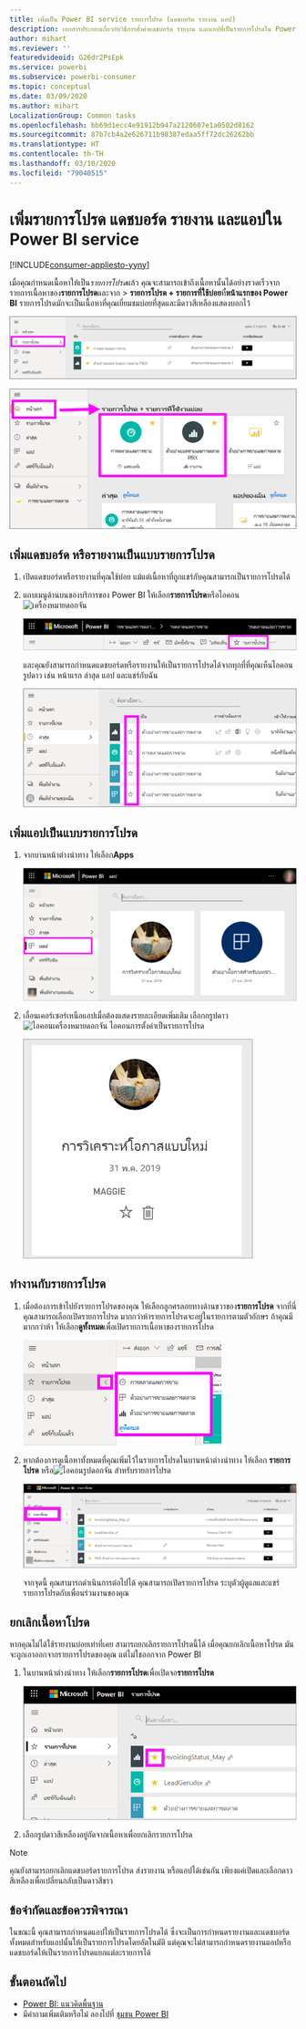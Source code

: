 ```yaml
---
title: เพิ่มเป็น Power BI service รายการโปรด (แดชบอร์ด รายงาน แอป)
description: เอกสารประกอบเกี่ยวกับวิธีการตั้งค่าแดชบอร์ด รายงาน และแอปที่เป็นรายการโปรดใน Power BI service
author: mihart
ms.reviewer: ''
featuredvideoid: G26dr2PsEpk
ms.service: powerbi
ms.subservice: powerbi-consumer
ms.topic: conceptual
ms.date: 03/09/2020
ms.author: mihart
LocalizationGroup: Common tasks
ms.openlocfilehash: bb69d1ecc4e91912b947a2120607e1a0502d8162
ms.sourcegitcommit: 87b7cb4a2e626711b98387edaa5ff72dc26262bb
ms.translationtype: HT
ms.contentlocale: th-TH
ms.lasthandoff: 03/10/2020
ms.locfileid: "79040515"
---
```

# <a name="favorite-dashboards-reports-and-apps-in-the-power-bi-service"></a>เพิ่มรายการโปรด แดชบอร์ด รายงาน และแอปใน Power BI service

[!INCLUDE[consumer-appliesto-yyny](../includes/consumer-appliesto-yyny.md)]

เมื่อคุณกำหนดเนื้อหาให้เป็น*รายการโปรด*แล้ว คุณจะสามารถเข้าถึงเนื้อหานั้นได้อย่างรวดเร็วจากรายการเนื้อหาของ**รายการโปรด**และจาก > **รายการโปรด + รายการที่ใช้บ่อย**ที่**่หน้าแรกของ Power BI** รายการโปรดมักจะเป็นเนื้อหาที่คุณเยี่ยมชมบ่อยที่สุดและมีดาวสีเหลืองแสดงบอกไว้

   ![ไอคอนรายการโปรด](./media/end-user-favorite/power-bi-favorite-nav.png)

   ![ไอคอนรายการโปรด + รายการที่ใช้งานบ่อย](./media/end-user-favorite/power-bi-home.png)

## <a name="add-a-dashboard-or-report-as-a-favorite"></a>เพิ่มแดชบอร์ด หรือรายงานเป็นแบบรายการโปรด

1. เปิดแดชบอร์ดหรือรายงานที่คุณใช้บ่อย แม้แต่เนื้อหาที่ถูกแชร์กับคุณสามารถเป็นรายการโปรดได้

2. แถบเมนูด้านบนของบริการของ Power BI ให้เลือก**รายการโปรด**หรือไอคอน![เครื่องหมายดอกจัน](./media/end-user-favorite/power-bi-favorite-icon.png)
   
   ![ไอคอนรายการโปรด](./media/end-user-favorite/power-bi-favorite.png)
   
   และคุณยังสามารถกำหนดแดชบอร์ดหรือรายงานให้เป็นรายการโปรดได้จากทุกที่ที่คุณเห็นไอคอนรูปดาว เช่น หน้าแรก ล่าสุด แอป และแชร์กับฉัน 
   
   ![แท็บแดชบอร์ด มีเครื่องหมายดาวสีเหลือง](./media/end-user-favorite/power-bi-recent.png)

## <a name="add-an-app-as-a-favorite"></a>เพิ่มแอปเป็นแบบรายการโปรด

1. จากบานหน้าต่างนำทาง ให้เลือก**Apps**

   ![แดชบอร์ด](./media/end-user-favorite/power-bi-app.png)

2. เลื่อนเคอร์เซอร์เหนือแอปเมื่อต้องแสดงรายละเอียดเพิ่มเติม เลือกกรูปดาว ![ไอคอนเครื่องหมายดอกจัน](./media/end-user-favorite/power-bi-favorite-icon.png) ไอคอนการตั้งค่าเป็นรายการโปรด
   
   ![เลื่อนไปเหนือแอป](./media/end-user-favorite/power-bi-hover-app.png)

## <a name="work-with-favorites"></a>ทำงานกับรายการโปรด
1. เมื่อต้องการเข้าไปยังรายการโปรดของคุณ ให้เลือกลูกศรลอยทางด้านขวาของ**รายการโปรด** จากที่นี่ คุณสามารถเลือกเปิดรายการโปรด มากกว่าห้ารายการโปรดจะอยู่ในรายการตามตัวอักษร ถ้าคุณมีมากกว่าห้า ให้เลือก**ดูทั้งหมด**เพื่อเปิดรายการเนื้อหาของรายการโปรด 
   
   ![เมนูลอยที่ชื่นชอบ](./media/end-user-favorite/power-bi-favorite-flyout.png)
2. หากต้องการดูเนื้อหาทั้งหมดที่คุณเพิ่มไว้ในรายการโปรดในบานหน้าต่างนำทาง ให้เลือก **รายการโปรด** หรือ![ไอคอนรูปดอกจัน](./media/end-user-favorite/power-bi-favorites-icon.png) สำหรับรายการโปรด 
   
    ![หน้าต่างรายการโปรด](./media/end-user-favorite/power-bi-fav-screen.png)
   
   จากจุดนี้ คุณสามารถดำเนินการต่อไปได้ คุณสามารถเปิดรายการโปรด ระบุตัวผู้ดูแลและแชร์รายการโปรดกับเพื่อนร่วมงานของคุณ

## <a name="unfavorite-content"></a>ยกเลิกเนื้อหาโปรด
หากคุณไม่ได้ใช้รายงานบ่อยเท่าที่เคย สามารถยกเลิกรายการโปรดนี้ได้ เมื่อคุณยกเลิกเนื้อหาโปรด มันจะถูกเอาออกจากรายการโปรดของคุณ แต่ไม่ใชออกจาก Power BI

1. ในบานหน้าต่างนำทาง ให้เลือก**รายการโปรด**เพื่อเปิดจอ**รายการโปรด**
   
   ![เพิ่มหน้าจอรายการโปรด](./media/end-user-favorite/power-bi-un-favorite.png)
2. เลือกรูปดาวสีเหลืองอยู่ถัดจากเนื้อหาเพื่อยกเลิกรายการโปรด

> [!NOTE]
> คุณยังสามารถยกเลิกแดชบอร์ดรายการโปรด ส่งรายงาน หรือแอปได้เช่นกัน เพียงแค่เปิดและเลือกดาวสีเหลืองเพื่อเปลี่ยนกลับเป็นดาวสีขาว 
> 
> 
## <a name="limitations-and-considerations"></a>ข้อจำกัดและข้อควรพิจารณา
ในขณะนี้ คุณสามารถกำหนดแอปให้เป็นรายการโปรดได้ ซึ่งจะเป็นการกำหนดรายงานและแดชบอร์ดทั้งหมดสำหรับแอปนั้นให้เป็นรายการโปรดโดยอัตโนมัติ แต่คุณจะไม่สามารถกำหนดรายงานแอปหรือแดชบอร์ดให้เป็นรายการโปรดแยกแต่ละรายการได้ 

## <a name="next-steps"></a>ขั้นตอนถัดไป
- [Power BI: แนวคิดพื้นฐาน](end-user-basic-concepts.md)
- มีคำถามเพิ่มเติมหรือไม่ ลองไปที่ [ชุมชน Power BI](https://community.powerbi.com/)

